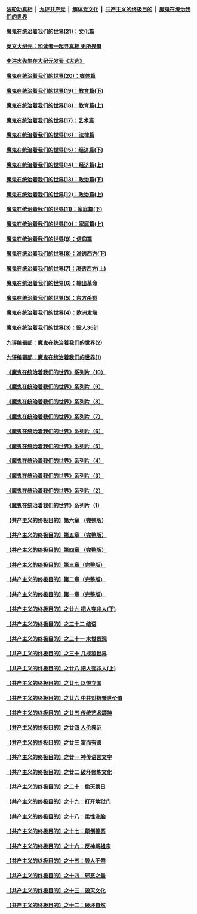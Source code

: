 ####  [法轮功真相](../../../../basic/blob/master/README.md?t=12271831) &nbsp;|&nbsp; [九评共产党](../../../../9ping.md/blob/master/README.md?t=12271831) &nbsp;|&nbsp; [解体党文化](../../../../jtdwh.md/blob/master/README.md?t=12271831)  &nbsp;|&nbsp; [共产主义的终极目的](../../../../gczydzjmd.md/blob/master/README.md?t=12271831) &nbsp;|&nbsp; [魔鬼在统治我们的世界](../../../../mgztzwmdsj.md/blob/master/README.md?t=12271831) 

#### [魔鬼在统治着我们的世界(21)：文化篇](../pages/nsc422/n10597706.md?t=12271831) 

#### [英文大纪元：和读者一起寻真相 无所畏惧](../pages/nsc422/n12542027.md?t=12271831) 

#### [李洪志先生在大纪元发表《大选》](../pages/nsc422/n12534746.md?t=12271831) 

#### [魔鬼在统治着我们的世界(20)：媒体篇](../pages/nsc422/n10586579.md?t=12271831) 

#### [魔鬼在统治着我们的世界(19)：教育篇(下)](../pages/nsc422/n10564808.md?t=12271831) 

#### [魔鬼在统治着我们的世界(18)：教育篇(上)](../pages/nsc422/n10526970.md?t=12271831) 

#### [魔鬼在统治着我们的世界(17)：艺术篇](../pages/nsc422/n10499093.md?t=12271831) 

#### [魔鬼在统治着我们的世界(16)：法律篇](../pages/nsc422/n10485969.md?t=12271831) 

#### [魔鬼在统治着我们的世界(15)：经济篇(下)](../pages/nsc422/n10469975.md?t=12271831) 

#### [魔鬼在统治着我们的世界(14)：经济篇(上)](../pages/nsc422/n10457370.md?t=12271831) 

#### [魔鬼在统治着我们的世界(13)：政治篇(下)](../pages/nsc422/n10448270.md?t=12271831) 

#### [魔鬼在统治着我们的世界(12)：政治篇(上)](../pages/nsc422/n10444576.md?t=12271831) 

#### [魔鬼在统治着我们的世界(11)：家庭篇(下)](../pages/nsc422/n10440961.md?t=12271831) 

#### [魔鬼在统治着我们的世界(10)：家庭篇(上)](../pages/nsc422/n10435448.md?t=12271831) 

#### [魔鬼在统治着我们的世界(9)：信仰篇](../pages/nsc422/n10432159.md?t=12271831) 

#### [魔鬼在统治着我们的世界(8)：渗透西方(下)](../pages/nsc422/n10429603.md?t=12271831) 

#### [魔鬼在统治着我们的世界(7)：渗透西方(上)](../pages/nsc422/n10426013.md?t=12271831) 

#### [魔鬼在统治着我们的世界(6)：输出革命](../pages/nsc422/n10421536.md?t=12271831) 

#### [魔鬼在统治着我们的世界(5)：东方杀戮](../pages/nsc422/n10417707.md?t=12271831) 

#### [魔鬼在统治着我们的世界(4)：欧洲发端](../pages/nsc422/n10414890.md?t=12271831) 

#### [魔鬼在统治着我们的世界(3)：毁人36计](../pages/nsc422/n10411583.md?t=12271831) 

#### [九评编辑部：魔鬼在统治着我们的世界(2)](../pages/nsc422/n10410036.md?t=12271831) 

#### [九评编辑部：魔鬼在统治着我们的世界(1)](../pages/nsc422/n10406825.md?t=12271831) 

#### [《魔鬼在统治着我们的世界》系列片（10）](../pages/nsc422/n12292670.md?t=12271831) 

#### [《魔鬼在统治着我们的世界》系列片（9）](../pages/nsc422/n12290859.md?t=12271831) 

#### [《魔鬼在统治着我们的世界》系列片（8）](../pages/nsc422/n12287445.md?t=12271831) 

#### [《魔鬼在统治着我们的世界》系列片（7）](../pages/nsc422/n12283425.md?t=12271831) 

#### [《魔鬼在统治着我们的世界》系列片（6）](../pages/nsc422/n12282314.md?t=12271831) 

#### [《魔鬼在统治着我们的世界》系列片（5）](../pages/nsc422/n12281419.md?t=12271831) 

#### [《魔鬼在统治着我们的世界》系列片（4）](../pages/nsc422/n12274024.md?t=12271831) 

#### [《魔鬼在统治着我们的世界》系列片（3）](../pages/nsc422/n12271322.md?t=12271831) 

#### [《魔鬼在统治着我们的世界》系列片（2）](../pages/nsc422/n12269049.md?t=12271831) 

#### [《魔鬼在统治着我们的世界》系列片（1）](../pages/nsc422/n12267575.md?t=12271831) 

#### [【共产主义的终极目的】第六章 （完整版）](../pages/nsc422/n11428913.md?t=12271831) 

#### [【共产主义的终极目的】第五章 （完整版）](../pages/nsc422/n11428912.md?t=12271831) 

#### [【共产主义的终极目的】第四章 （完整版）](../pages/nsc422/n11428907.md?t=12271831) 

#### [【共产主义的终极目的】第三章（完整版）](../pages/nsc422/n11428848.md?t=12271831) 

#### [【共产主义的终极目的】第二章（完整版）](../pages/nsc422/n11428831.md?t=12271831) 

#### [【共产主义的终极目的】第一章（完整版）](../pages/nsc422/n11417651.md?t=12271831) 

#### [【共产主义的终极目的】之廿九 把人变非人(下)](../pages/nsc422/n11344140.md?t=12271831) 

#### [【共产主义的终极目的】之三十二 结语](../pages/nsc422/n11360535.md?t=12271831) 

#### [【共产主义的终极目的】之三十一 末世景观](../pages/nsc422/n11351129.md?t=12271831) 

#### [【共产主义的终极目的】之三十 几成狼世界](../pages/nsc422/n11348280.md?t=12271831) 

#### [【共产主义的终极目的】之廿八 把人变非人(上)](../pages/nsc422/n11340492.md?t=12271831) 

#### [【共产主义的终极目的】之廿七 以恨立国](../pages/nsc422/n11336944.md?t=12271831) 

#### [【共产主义的终极目的】之廿六 中共对抗普世价值](../pages/nsc422/n11324785.md?t=12271831) 

#### [【共产主义的终极目的】之廿五 传统艺术颂神](../pages/nsc422/n11296396.md?t=12271831) 

#### [【共产主义的终极目的】之廿四 人伦典范](../pages/nsc422/n11296397.md?t=12271831) 

#### [【共产主义的终极目的】之廿三 富而有德](../pages/nsc422/n11283598.md?t=12271831) 

#### [【共产主义的终极目的】之廿一 神传语言文字](../pages/nsc422/n11263265.md?t=12271831) 

#### [【共产主义的终极目的】之廿二 破坏修炼文化](../pages/nsc422/n11245728.md?t=12271831) 

#### [【共产主义的终极目的】之二十：偷天换日](../pages/nsc422/n11238846.md?t=12271831) 

#### [【共产主义的终极目的】之十九：打开地狱门](../pages/nsc422/n11206376.md?t=12271831) 

#### [【共产主义的终极目的】之十八：柔性洗脑](../pages/nsc422/n11199994.md?t=12271831) 

#### [【共产主义的终极目的】之十七：颠倒善恶](../pages/nsc422/n11179782.md?t=12271831) 

#### [【共产主义的终极目的】之十六：反神骂祖宗](../pages/nsc422/n11166798.md?t=12271831) 

#### [【共产主义的终极目的】之十五：毁人不倦](../pages/nsc422/n11166792.md?t=12271831) 

#### [【共产主义的终极目的】之十四：邪恶之最](../pages/nsc422/n11150249.md?t=12271831) 

#### [【共产主义的终极目的】之十三：毁灭文化](../pages/nsc422/n11135227.md?t=12271831) 

#### [【共产主义的终极目的】之十二：破坏自然](../pages/nsc422/n11135214.md?t=12271831) 

